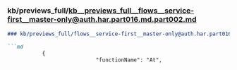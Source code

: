 ### kb/previews_full/kb__previews_full__flows__service-first__master-only@auth.har.part016.md.part002.md

```md
### kb/previews_full/flows__service-first__master-only@auth.har.part016.md (part 002)

```md
           {
                            "functionName": "At",
  
```

```

```
